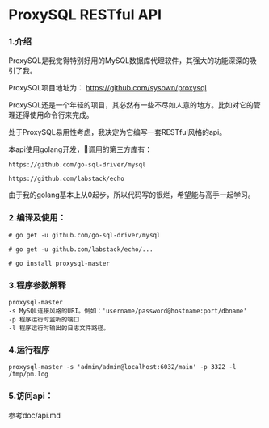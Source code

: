 # ProxySQL RESTful API

### 1.介绍

ProxySQL是我觉得特别好用的MySQL数据库代理软件，其强大的功能深深的吸引了我。

ProxySQL项目地址为： https://github.com/sysown/proxysql

ProxySQL还是一个年轻的项目，其必然有一些不尽如人意的地方。比如对它的管理还得使用命令行来完成。

处于ProxySQL易用性考虑，我决定为它编写一套RESTful风格的api。

本api使用golang开发，调用的第三方库有：

    https://github.com/go-sql-driver/mysql

    https://github.com/labstack/echo

由于我的golang基本上从0起步，所以代码写的很烂，希望能与高手一起学习。

### 2.编译及使用：

```
# go get -u github.com/go-sql-driver/mysql

# go get -u github.com/labstack/echo/...

# go install proxysql-master
```

### 3.程序参数解释

    proxysql-master 
    -s MySQL连接风格的URI。例如：'username/password@hostname:port/dbname' 
    -p 程序运行时监听的端口
    -l 程序运行时输出的日志文件路径。

### 4.运行程序

    proxysql-master -s 'admin/admin@localhost:6032/main' -p 3322 -l /tmp/pm.log

### 5.访问api：

参考doc/api.md

